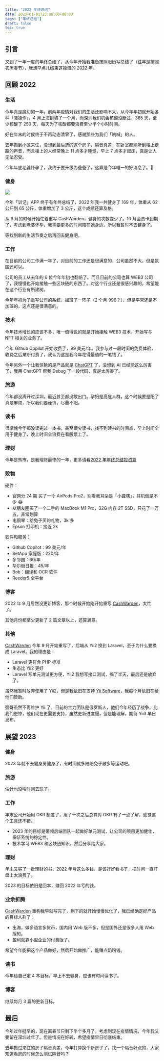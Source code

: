 ```yaml
---
title: "2022 年终总结"
date: 2023-01-01T23:00:00+08:00
tags: ["年终总结"] 
draft: false
toc: true
---
```


## 引言

又到了一年一度的年终总结了，从今年开始我准备按照阳历写总结了（往年是按照农历春节），我想早点儿结束这操蛋的 2022 年。

## 回顾 2022

### 生活

今年真是魔幻的一年，前两年疫情对我们的生活还影响不大，从今年年初就开始各种「骚操作」，4 月上海封城了一个月，而深圳我们机会核酸没断过，365 天，至少核酸了 250 天，每天为了核酸都要浪费至少半个小时时间。

好在年末的时候终于不再动态清零了，感谢那些为我们「呐喊」的人。

去年搬到小区来住，没想到最后选的这个房子，隔音真差，在卧室都能听到楼上走路的声音，而且楼上的人经常晚上 11 点多才睡觉，早上 7 点多才起床，真是让人无法忍受。

今年年底老婆怀孕了，我终于要升级为爸爸了，这算是今年唯一的好消息了。🎉

<!--more-->

### 健身

![](https://blog-1251237404.cos.ap-guangzhou.myqcloud.com/202301015CBOwJ.jpg!m)

今年「训记」APP 终于有年终总结了，2022 年我一共健身了 169 年，体重从 62 公斤到 65 公斤，体重增加了 3 公斤，这个成绩还算及格。

从 9 月的时候开始忙着重写 CashWarden，健身的次数变少了。10 月会员卡到期了，考虑到老婆怀孕，我需要更多的时间陪在她身边，所以我暂时不去健身了。

等找到新的生活节奏之后再回去健身吧。

### 工作

在目前的公司工作满一年了，对目前的工作还是很满意的，公司虽然不大，但是氛围还可以。

公司的员工从去年的 6 位今年年初也翻倍了。而且目前的公司也算 WEB3 公司了，我慢慢也开始接触一些区块链的东西了。对这个行业还是很感兴趣的，希望能在这个行业有所建树。

今年年初为了重写公司的系统，加班了一阵子（2 个月 996？），但是平常还是不加班的，这点还是很满意的。

### 技术

今年技术增长的应该不多，唯一值得说的就是开始接触 WEB3 技术，开始写与 NFT 相关的业务了。

今年 Github Copilot 开始收费了，99 美元/年。我参与过一段时间的免费体验，收费之后果断付费了，我认为这是我今年花得最值的一笔钱了。

今年另外一个让我惊艳的是产品就是 [ChatGPT](https://openai.com/) 了，没想到 AI 已经能这么厉害了，我用 ChatGPT 帮我 Debug 了一段代码，真是太厉害了。

### 旅游

今年都没离开过深圳，最近甚至都没敢出门。孕妇是高危人群，这个时候要是阳了真是麻烦，所以我们要谨慎，尽量不阳。

### 读书

很惭愧今年都没读完过一本书，甚至很少读书，找不到读书的时间点，早上时间全用于健身了，晚上时间全浪费在看股票上了。

### 理财

今年是熊市，是我理财最惨的一年，更多请看[2022 年年终总结投资篇](https://blog.forecho.com/2022-review-investment.html)

### 败物

硬件：

- 官网分 24 期 买了一个 AirPods Pro2，别看我耳朵是「小聋瞎」，耳机倒是不少 😂
- 从朋友圈买了一个二手的 MacBook M1 Pro，32G 内存 2T SSD，只花了一万五，非常划算
- 电钢琴：给兔子买的礼物，3k 多
- Epson 打印机：接近 2k

软件和服务：

- Github Copilot：99 美元/年
- SetApp 家庭版：220/年
- 多邻国：60/年
- 华尔街日报：45/年
- Bob：翻译和 OCR 软件
- Reeder5 全平台

### 博客

2022 年 9 月居然没更新博客，那个时候开始刚开始重写 [CashWarden](https://www.cashwarden.com)，太忙了。

其他月份都至少更新了 2 篇文章以上，还算满意。

### 其他

[CashWarden](https://www.cashwarden.com) 今年 9 月开始重写了，后端从 Yii2 换到 Laravel，至于为什么要换成 Laravel，我的理由是：

- Laravel 更符合 PHP 标准
- 生态比 Yii2 更好
- Laravel 写单元测试更方便，Yii2 我想写接口测试，搞了半天，最后还是放弃了。

虽然我暂时放弃使用了 Yii2，但是我依旧在支持 [Yii Software](https://github.com/yiisoft)，我每个月依旧在给他们赞助。

强哥虽然不再维护 Yii 了，目前的主力团队是俄罗斯人，他们今年经历了战争，比我们更惨，他们现在更需要支持，虽然更新进度慢，但是能理解，期待 Yii3 早日发布。

## 展望 2023

### 健身

2023 年就不去健身房健身了，有时间就多陪陪兔子散步等运动吧。

### 旅游

估计也没啥时间去玩了。

### 工作

年末公司开始用 OKR 制度了，用了一次之后总算对 OKR 有了一点了解，感觉这个工具还不错。

- 2023 年的目标是带领后端团队一起做好单元测试，让公司的项目更加健壮，保证系统的稳定性。
- 技术学习 WEB3 和区块链知识，然后分享给大家。

### 理财

年末又买了一批理财的书，2022 年亏这么多钱，是该好好看书了，把时间一直盯盘上太浪费了。

2023 的目标依旧是回本，赚回 2022 年亏的钱。

### 业余折腾

[CashWarden](https://www.cashwarden.com) 重构我早就写完了，剩下的就开始慢慢优化了，我已经确定好产品的目标人群了：

- 出海，做多语言多货币，国内用 Web 版不多，但是国外还是很多人用 Web 版的。
- 盈利就靠小型企业的付费版了。

希望今年能把这个产品做好，然后开始做推广，能赚点奶粉钱。

### 读书

今年给自己定 4 本目标，早上不去健身，应该有时间读书了。

### 博客

继续每月 3 篇的更新目标。

## 最后

今年过年挺早的，现在离春节只剩下半个多月了，考虑到现在疫情情况，今年我又要留在深圳过年了。但是情况在好转，希望疫情早日彻底结束。

去年搬过来住的房子隔音真差，今年打算换个新房子了，找一个隔音好点的，大家知道看房的时候怎么测试隔音吗？